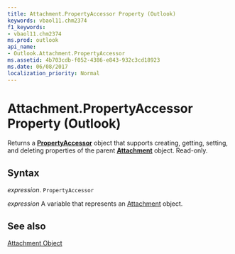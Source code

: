```yaml
---
title: Attachment.PropertyAccessor Property (Outlook)
keywords: vbaol11.chm2374
f1_keywords:
- vbaol11.chm2374
ms.prod: outlook
api_name:
- Outlook.Attachment.PropertyAccessor
ms.assetid: 4b703cdb-f052-4386-e843-932c3cd18923
ms.date: 06/08/2017
localization_priority: Normal
---
```



# Attachment.PropertyAccessor Property (Outlook)

Returns a  **[PropertyAccessor](Outlook.PropertyAccessor.md)** object that supports creating, getting, setting, and deleting properties of the parent **[Attachment](Outlook.Attachment.md)** object. Read-only.


## Syntax

_expression_. `PropertyAccessor`

_expression_ A variable that represents an [Attachment](./Outlook.Attachment.md) object.


## See also


[Attachment Object](Outlook.Attachment.md)

